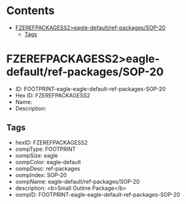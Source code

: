



Contents
========

* [FZEREFPACKAGESS2>eagle-default/ref-packages/SOP-20](#fzerefpackagess2eagle-defaultref-packagessop-20)
	* [Tags](#tags)

# FZEREFPACKAGESS2>eagle-default/ref-packages/SOP-20

- ID: FOOTPRINT-eagle-eagle-default-ref-packages-SOP-20
- Hex ID: FZEREFPACKAGESS2
- Name: 
- Description: 

## Tags

- hexID: FZEREFPACKAGESS2
- oompType: FOOTPRINT
- oompSize: eagle
- oompColor: eagle-default
- oompDesc: ref-packages
- oompIndex: SOP-20
- oompName: eagle-default/ref-packages/SOP-20
- description: &lt;b&gt;Small Outline Package&lt;/b&gt;
- oompID: FOOTPRINT-eagle-eagle-default-ref-packages-SOP-20
